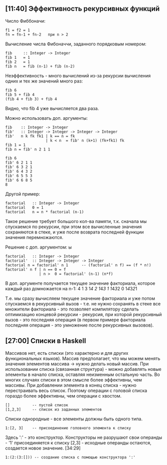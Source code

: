 [11:40] Эффективность рекурсивных функций
-----------------------------

Число Фиббоначи:

    f1 = f2 = 1
    fn = fn-1 + fn-2   при n > 2

Вычисление числа Фибоначчи, заданного порядковым номером:

    fib     :: Integer -> Integer
    fib 1   = 1
    fib 2   = 1
    fib n   = fib (n-1) + fib (n-2)

Неэффективность - много вычислений из-за рекурсии вычисления одних и тех же значений много раз:

    fib 6
    fib 5 + fib 4
    (fib 4 + fib 3) + fib 4

Видно, что fib 4 уже вычисляется два раза.

Можно использовать доп. аргументы:

    fib    :: Integer -> Integer
    fib'   :: Integer -> Integer -> Integer -> Integer
    fib'   n k fk fk1 | k == n = fk
                      | k < n  = fib' n (k+1) (fk+fk1) fk
    fib 1 = 1
    fib n = fib' n 2 1 1

    fib 6
    fib' 6 2 1 1
    fib' 6 3 2 1
    fib' 6 4 3 2
    fib' 6 5 5 3
    fib' 6 6 8 5
    8

Другой пример:

    factorial   :: Integer -> Integer
    factorial   0 = 1
    factorial   n = n * factorial (n-1)

Такое решение требует большого кол-ва памяти, т.к. сначала мы спускаемся по рекурсии, при этом все вычисленные значения сохраняются в стеке, и уже после возврата последней функции значения перемножаются.

Решение с доп. аргументом:                                         ы

    factorial   :: Integer -> Integer
    factorial'  :: Integer -> Integer -> Integer
    factorial n = factorial' n 1      -- (factorial' n f) == (f * n!)
    factorial' n f | n == 0 = f
                   | n >  0 = factorial' (n-1) (n*f)

В доп. аргументе получается текущее значение факториала, которое каждый раз домножается на n-1:
    4 1
    3 1*4
    2 1*4*3
    1 1*4*3*2
    0 1*4*3*2*1

Т.е. мы сразу вычисляем текущее значение факториала и уже потом спускаемся в рекурсивный вызов - т.е. не нужно сохранять в стеке все множители факториала - это позволяет компилятору сделать оптимизацию концевой рекурсии - рекурсия, при которой рекурсивный вызов - это последняя операция (в первом примере факториала последняя операция - это умножение после рекурсивных вызовов).

[27:00] Списки в Haskell
-----------------------------

Массивов нет, есть списки (это характерно и для других функциональных языков).
Массив предполагает, что мы можем менять значения элементов массива -> нужно делать новый массив.
При использовании списка (связанная структура) - можно добавлять новые элементы в начало списка, оставляя неизменным остальную часть. Во многих случаях списки в этом смысле более эффективны, чем массивы.
При добавлении элемента в конец списка - нужно перестраивать весь список. Поэтому операции с головой списка гораздо более эффективны, чем операции с хвостом.

    []          -- пустой список
    [1,2,3]     -- список из заданных элементов

Списки однородные - все элементы должны быть одного типа.

    1:[2, 3]    -- присоединение головного элемента к списку

Здесь ':' - это конструктор. Конструкторы не разрушают свои операнды - '1' присоединяется к списку [2,3] - исходные операнды остаются, создается новое значение.
[34:29]

    1:(2:(3:[])) -- создание списка с помощью конструктора ':'
